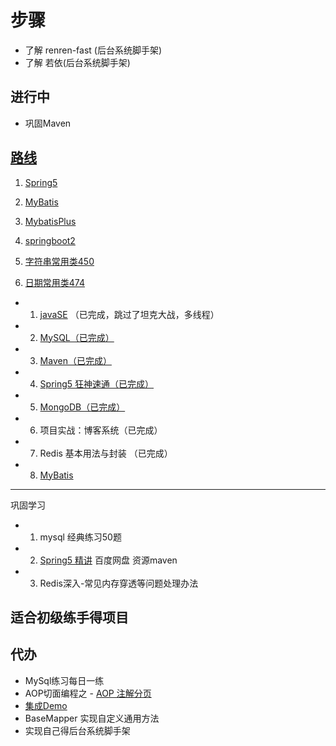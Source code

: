 # 步骤

- 了解 renren-fast  (后台系统脚手架)
- 了解 若依(后台系统脚手架)

## 进行中
- 巩固Maven

## [路线](https://gitee.com/liyupi/code-roadmap/blob/main/docs/roadmap/Java%E5%AD%A6%E4%B9%A0%E8%B7%AF%E7%BA%BF.md)

1. [Spring5](https://www.bilibili.com/video/BV1Vf4y127N5)

2. [MyBatis](https://www.bilibili.com/video/BV1mW411M737)
3. [MybatisPlus](https://www.bilibili.com/video/BV1mW411M737)
4. [springboot2](https://www.bilibili.com/video/BV19K4y1L7MT)
5. [字符串常用类450](https://www.bilibili.com/video/BV1Kb411W75N)
6. [日期常用类474](https://www.bilibili.com/video/BV1Kb411W75N)


- 1. [javaSE](https://www.bilibili.com/video/BV1fh411y7R8?spm_id_from=333.999.0.0) （已完成，跳过了坦克大战，多线程）
- 2. [MySQL（已完成）](https://www.bilibili.com/video/BV1Vy4y1z7EX?spm_id_from=333.999.0.0)
- 3. [Maven（已完成）](https://www.bilibili.com/video/BV1Ah411S7ZE?p=14)
- 4. [Spring5 狂神速通（已完成）](https://www.bilibili.com/video/BV1WE411d7Dv?spm_id_from=333.999.0.0 )
- 5. [MongoDB（已完成）](https://www.bilibili.com/video/BV18s411E78K?p=11&spm_id_from=pageDriver)
- 6. 项目实战：博客系统（已完成）
- 7. Redis 基本用法与封装 （已完成）
- 8. [MyBatis](https://www.bilibili.com/video/av894307478/?spm_id_from=333.788.video.desc.click)
---
巩固学习

- 1. mysql 经典练习50题
- 2. [Spring5 精讲](https://pan.baidu.com/s/1Z8csgq4phdUtqkwq81fqMg )  百度网盘 资源maven
- 3. Redis深入-常见内存穿透等问题处理办法
## 适合初级练手得项目


## 代办

- MySql练习每日一练
- AOP切面编程之 - [AOP 注解分页](https://juejin.cn/post/7079661639078936589#heading-6)
- [集成Demo](https://github.com/xkcoding/spring-boot-demo)
- BaseMapper 实现自定义通用方法
- 实现自己得后台系统脚手架


